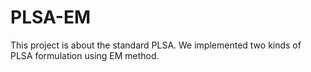PLSA-EM
=======

This project is about the standard PLSA. We implemented two kinds of PLSA formulation using EM method. 
